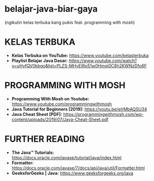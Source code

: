 # belajar-java-biar-gaya 
(ngikutin kelas terbuka kang pukis feat. programming with mosh)

# KELAS TERBUKA
* <b>Kelas Terbuka on YouTube:</b> https://www.youtube.com/kelasterbuka
* <b>Playlist Belajar Java Dasar:</b> https://www.youtube.com/watch?v=uHyfQV0kbgo&list=PLZS-MHyEIRo51w0Hmqi0C8h2KWNzDfo6F
# PROGRAMMING WITH MOSH
* <b>Programming With Mosh on Youtube:</b> https://www.youtube.com/programmingwithmosh
* <b>Java Tutorial for Beginners [2019]:</b> https://youtu.be/eIrMbAQSU34
* <b>Java Cheat Sheet [PDF]:</b> https://programmingwithmosh.com/wp-content/uploads/2019/07/Java-Cheat-Sheet.pdf

# FURTHER READING
* <b>The Java™ Tutorials:</b> https://docs.oracle.com/javase/tutorial/java/index.html
* <b>Formatter:</b> https://docs.oracle.com/javase/7/docs/api/java/util/Formatter.html
* <b>GeeksforGeeks | Java:</b> https://www.geeksforgeeks.org/java
